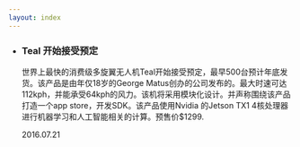 ```yaml
---
layout: index
---
```


<div class="main-container">
  <section id="timeline" class="timeline-outer">
    <div class="container" id="content">
      <div class="row">
        <div class="col s12 m12 l12">
          <ul class="timeline">
            <li class="event">
              <h3>Teal 开始接受预定</h3>
              <p>
                世界上最快的消费级多旋翼无人机Teal开始接受预定，最早500台预计年底发货。该产品是由年仅18岁的George Matus创办的公司发布的。最大时速可达112kph，并能承受64kph的风力。该机将采用模块化设计。并声称围绕该产品打造一个app store，开发SDK。该产品使用Nvidia 的Jetson TX1 4核处理器进行机器学习和人工智能相关的计算。预售价$1299.
              </p>
              <p class="datetime">2016.07.21</p>
            </li>
          </ul>
        </div>
      </div>
    </div>
  </section>
</div>
